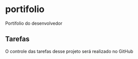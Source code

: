 # portifolio
Portifolio do desenvolvedor

## Tarefas

O controle das tarefas desse projeto será realizado no GitHub
